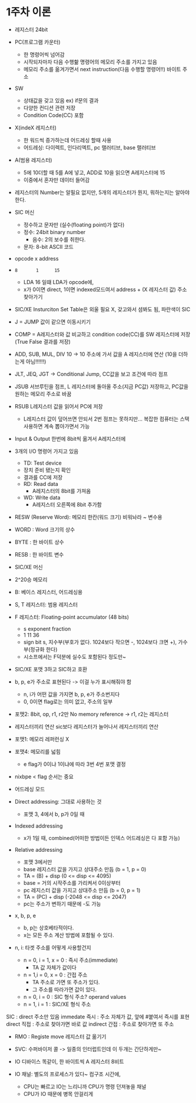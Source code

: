 # 1주차 이론

- 레지스터 24bit
- PC(프로그램 카운터) 
    - 한 명령어씩 넘어감
    - 시작되자마자 다음 수행핢 명령어의 메모리 주소를 가지고 있음
    - 메모리 주소를 옮겨가면서 next instruction(다음 수행할 명령어!!) 바이트 주소
- SW
    - 상태값을 갖고 있음 ex) if문의 결과
    - 다양한 컨디션 관련 저장
    - Condition Code(CC) 포함
- X(indeX 레지스터)
    - 한 워드씩 증가하는데 어드레싱 할때 사용
    - 어드레싱: 다이렉트, 인다리엑트, pc 랠러티브, base 랠러티브
- A(범용 레지스터)
    - 5에 10더할 때 5를 A에 넣고, ADD로 10을 읽으면 A레지스터에 15
    - 이중에서 혼자만 데이터 들어감
- 레지스터의 Number는 알필요 없지만, 5개의 레지스터가 뭔지, 뭐하는지는 알아야 한다.

- SIC 머신
    - 정수하고 문자만 (실수(floating point)가 없다)
    - 정수: 24bit binary number
        - 음수: 2의 보수를 취한다.
    - 문자: 8-bit ASCII 코드
- opcode x address
-     8       1      15
    - LDA 16 일떄 LDA가 opcode에, 
    - x가 0이면 direct, 1이면 indexed모드여서 address + (X 레지스터 값) 주소 찾아가기


- SIC/XE Insturciton Set Table은 외울 필요 X, 갖고와서 셤봐도 됨, 파란색이 SIC
- J = JUMP 값이 같으면 이동시키기
- COMP = A레지스터와 값 비교하고 condition code(CC)를 SW 레지스터에 저장 (True False 결과를 저장)
- ADD, SUB, MUL, DIV 10 -> 10 주소에 가서 값을 A 레지스터에 연산 (10을 더하는게 아님!!!!!!)

- JLT, JEQ, JGT -> Conditional Jump, CC값을 보고 조건에 따라 점프
- JSUB 서브루틴을 점프, L 레지스터에 돌아올 주소(지금 PC값) 저장하고, PC값을 원하는 메모리 주소로 바꿈
- RSUB L레지스터 값을 읽어서 PC에 저장
    - L레지스터 값이 덮어쓰면 안되서 2번 점프는 못하지만… 복잡한 컴퓨터는 스택 사용하면 계속 뽑아가면서 가능

- Input & Output 한번에 8bit씩 옮겨서 A레지스터에
- 3개의 I/O 명령어 가지고 있음
    - TD: Test device
    - 장치 준비 됐는지 확인
    - 결과를 CC에 저장
    - RD: Read data
        - A레지스터의 8bit를 가져옴
    - WD: Write data
        - A레지스터 오른쪽에 8bit 추가함

- RESW (Reserve Word): 메모리 한칸(워드 크기) 비워놔라 ~ 변수용 
- WORD : Word 크기의 상수
- BYTE : 한 바이트 상수
- RESB : 한 바이트 변수

- SIC/XE 머신
- 2^20승 메모리
- B: 베이스 레지스터, 어드레싱용
- S, T 레지스터: 범용 레지스터
- F 레지스터: Floating-point accumulator (48 bits)
    - s exponent fraction
    - 1       11             36
    - sign bit s, 지수부(부호가 없다. 1024보다 작으면 -, 1024보다 크면 +), 가수부(정규화 한다)
    - 시소프에서는 F덕분에 실수도 포함된다 정도만~

- SIC/XE 포맷 3하고 SIC하고 호환
- b, p, e가 주소로 표현된다 -> 이걸 누가 표시해줘야 함 
    - n, i가 어떤 값을 가지면 b, p, e가 주소번지다
    - 0, 0이면 flag로는 의미 없고, 주소의 일부

- 포맷2: 8bit, op, r1, r2만 No memory reference -> r1, r2는 레지스터
- 레지스터끼리 연산 sic보다 레지스터가 늘어나서 레지스터끼리 연산
- 포맷1: 메모리 레퍼런싱 X

- 포맷4: 메모리를 넓힘
    - e flag가 0이냐 1이냐에 따라 3번 4번 포맷 결정
- nixbpe < flag 순서는 중요

- 어드레싱 모드
- Direct addressing: 그대로 사용하는 것
    - 포맷 3, 4에서 b, p가 0일 때
- Indexed addressing
    - x가 1일 때, combined(어떠한 방법이든 인덱스 어드레싱은 다 포함 가능)
- Relative addressing
    - 포맷 3에서만
    - base 레지스터 값을 가지고 상대주소 만듬 (b = 1, p = 0)
    - TA = (B) + disp (0 <= disp <= 4095)
    - base = 거의 시작주소를 가리켜서 0이상부터
    - pc 레지스터 값을 가지고 상대주소 만듬 (b = 0, p = 1)
    - TA = (PC) + disp (-2048 <= disp <= 2047)
    - pc는 주소가 변하기 때문에 -도 가능

- x, b, p, e
    - b, p는 상호베타적이다.
    - x는 모든 주소 계산 방법에 포함될 수 있다.
- n, i: 타겟 주소를 어떻게 사용할건지
    - n = 0, i = 1, x = 0 : 즉시 주소(immediate)
        - TA 값 자체가 값이다
    - n = 1,i = 0, x = 0 : 간접 주소
        - TA 주소로 가면 또 주소가 있다.
        - 그 주소를 따라가면 값이 있다.
    - n = 0, i = 0 : SIC 형식 주소? operand values
    - n = 1, i = 1 : SIC/XE 형식 주소 

SIC : direct 주소만 있음
immedate 즉시 : 주소 자체가 값, 앞에 #붙여서 즉시를 표현
direct 직접 : 주소로 찾아가면 바로 값
indirect 간접 : 주소로 찾아가면 또 주소

- RMO : Registe move 레지스터 값 옮기기
- SVC: 수퍼바이저 콜 -> 일종의 인터럽트인데 이 두개는 간단하게만~

- IO 디바이스 똑같이, 한 바이트씩 A 레지스터 8비트
- IO 채널: 별도의 프로세스가 있다~ 컴구조 시간에, 
    - CPU는 빠르고 IO는 느리니까 CPU가 명령 던져놓을 채널
    - CPU가 IO 때문에 병목 안걸리게

